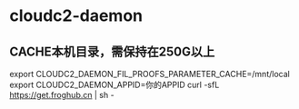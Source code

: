 # cloudc2-daemon

## CACHE本机目录，需保持在250G以上
export CLOUDC2_DAEMON_FIL_PROOFS_PARAMETER_CACHE=/mnt/local
export CLOUDC2_DAEMON_APPID=你的APPID
curl -sfL https://get.froghub.cn | sh -